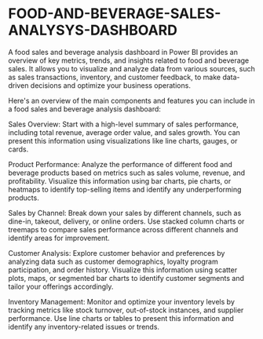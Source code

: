 # FOOD-AND-BEVERAGE-SALES-ANALYSYS-DASHBOARD
A food sales and beverage analysis dashboard in Power BI provides an overview of key metrics, trends, and insights related to food and beverage sales. It allows you to visualize and analyze data from various sources, such as sales transactions, inventory, and customer feedback, to make data-driven decisions and optimize your business operations.

Here's an overview of the main components and features you can include in a food sales and beverage analysis dashboard:

Sales Overview: Start with a high-level summary of sales performance, including total revenue, average order value, and sales growth. You can present this information using visualizations like line charts, gauges, or cards.

Product Performance: Analyze the performance of different food and beverage products based on metrics such as sales volume, revenue, and profitability. Visualize this information using bar charts, pie charts, or heatmaps to identify top-selling items and identify any underperforming products.

Sales by Channel: Break down your sales by different channels, such as dine-in, takeout, delivery, or online orders. Use stacked column charts or treemaps to compare sales performance across different channels and identify areas for improvement.

Customer Analysis: Explore customer behavior and preferences by analyzing data such as customer demographics, loyalty program participation, and order history. Visualize this information using scatter plots, maps, or segmented bar charts to identify customer segments and tailor your offerings accordingly.

Inventory Management: Monitor and optimize your inventory levels by tracking metrics like stock turnover, out-of-stock instances, and supplier performance. Use line charts or tables to present this information and identify any inventory-related issues or trends.
